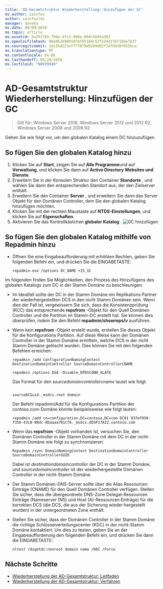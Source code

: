 ```yaml
---
title: 'AD-Gesamtstruktur Wiederherstellung: Hinzufügen der GC'
ms.author: iainfou
author: iainfoulds
manager: daveba
ms.date: 08/09/2018
ms.topic: article
ms.assetid: 5a291f65-794e-4fc3-996e-094c5845a383
ms.openlocfilehash: 00a95269891074f95184c52f5244176f18de7b37
ms.sourcegitcommit: 1dc35d221eff7f079d9209d92f14fb630f955bca
ms.translationtype: MT
ms.contentlocale: de-DE
ms.lasthandoff: 08/26/2020
ms.locfileid: "88939940"
---
```

# <a name="ad-forest-recovery---adding-the-gc"></a>AD-Gesamtstruktur Wiederherstellung: Hinzufügen der GC

>Gilt für: Windows Server 2016, Windows Server 2012 und 2012 R2, Windows Server 2008 und 2008 R2

Gehen Sie wie folgt vor, um den globalen Katalog einem DC hinzuzufügen.

## <a name="to-add-the-global-catalog"></a>So fügen Sie den globalen Katalog hinzu

1. Klicken Sie auf **Start**, zeigen Sie auf **Alle Programme**und auf **Verwaltung**, und klicken Sie dann auf **Active Directory Websites und Dienste**.
2. Erweitern Sie in der Konsolen Struktur den Container **Standorte** , und wählen Sie dann den entsprechenden Standort aus, der den Zielserver enthält.
3. Erweitern Sie den Container **Server** , und erweitern Sie dann das Server Objekt für den Domänen Controller, dem Sie den globalen Katalog hinzufügen möchten.
4. Klicken Sie mit der rechten Maustaste auf **NTDS-Einstellungen**, und klicken Sie auf **Eigenschaften**.
5. Aktivieren Sie das Kontrollkästchen **globaler Katalog** .
![GC hinzufügen](media/AD-Forest-Recovery-Add-GC/addgc1.png)

## <a name="to-add-the-global-catalog-using-repadmin"></a>So fügen Sie den globalen Katalog mithilfe von Repadmin hinzu

- Öffnen Sie eine Eingabeaufforderung mit erhöhten Rechten, geben Sie folgenden Befehl ein, und drücken Sie die EINGABETASTE:

   ```
   repadmin.exe /options DC_NAME +IS_GC
   ```

Im folgenden finden Sie Möglichkeiten, den Prozess des Hinzufügens des globalen Katalogs zum DC in der Stamm Domäne zu beschleunigen:

- Im Idealfall sollte der DC in der Stamm Domäne ein Replikations Partner der wiederhergestellten DCS in den nicht Stamm Domänen sein. Wenn dies der Fall ist, vergewissern Sie sich, dass die Konsistenzprüfung (KCC) das entsprechende **repsfrom** -Objekt für den Quell Domänen Controller und die Partition im Stamm-DC erstellt hat. Sie können dies überprüfen, indem Sie den Befehl **repadmin/showreps/v** ausführen.

- Wenn kein **repsfrom** -Objekt erstellt wurde, erstellen Sie dieses Objekt für die Konfigurations Partition. Auf diese Weise kann der Domänen Controller in der Stamm Domäne ermitteln, welche DCS in der nicht Stamm Domäne gelöscht wurden. Dies können Sie mit den folgenden Befehlen erreichen:

   ```
   repadmin /add ConfigurationNamingContext DestinationDomainController SourceDomainControllerCNAME
   ```

   ```
   repadmin /options DSA -Disable_NTDSCONN_XLATE
   ```

   Das Format für den *sourcedomaincontrollercname* lautet wie folgt:

   ```

   sourceDCGuid._msdcs.root domain
   ```

   Der Befehl repadmin/Add für die Konfigurations Partition der contoso.com-Domäne könnte beispielsweise wie folgt lauten:

   ```
   repadmin /add cn=configuration,DC=contoso,DC=com DC01 937ef930-7356-43c8-88dc-8baaaa781cf6._msdcs.dDSP17A22.contoso.com
   ```

- Wenn das **repsfrom** -Objekt vorhanden ist, versuchen Sie, den Domänen Controller in der Stamm Domäne mit dem DC in der nicht-Stamm Domäne wie folgt zu synchronisieren:

   ```
   Repadmin /sync DomainNamingContext DestinationDomainController SourceDomainControllerGUID
   ```

   Dabei ist *destinationdomaincontroller* der DC in der Stamm Domäne, und *sourcedomaincontroller* ist der wiederhergestellte Domänen Controller in der nicht-Stamm Domäne.

- Der Stamm Domänen-DNS-Server sollte über die Alias Ressourcen Einträge (CNAME) für den Quell Domänen Controller verfügen. Stellen Sie sicher, dass die übergeordnete DNS-Zone Delegat-Ressourcen Einträge (Nameserver (NS) und Host (A)-Ressourcen Einträge) für die korrekten DCS (die DCS, die aus der Sicherung wieder hergestellt wurden) in der untergeordneten Zone enthält.
- Stellen Sie sicher, dass der Domänen Controller in der Stamm Domäne die richtige Schlüsselverteilungscenter (KDC) in der nicht-Stamm Domäne kontaktiert. Um dies zu testen, geben Sie an der Eingabeaufforderung den folgenden Befehl ein, und drücken Sie dann die EINGABETASTE:

   ```
   nltest /dsgetdc:nonroot domain name /KDC /Force
   ```

## <a name="next-steps"></a>Nächste Schritte

- [Wiederherstellung der AD-Gesamtstruktur: Leitfaden](AD-Forest-Recovery-Guide.md)
- [Wiederherstellung der AD-Gesamtstruktur: Verfahren](AD-Forest-Recovery-Procedures.md)
